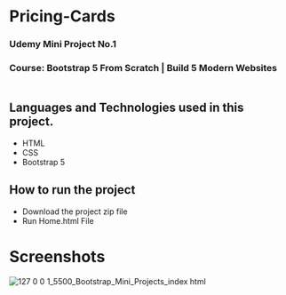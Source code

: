# Pricing-Cards
### Udemy Mini Project No.1
### Course: Bootstrap 5 From Scratch | Build 5 Modern Websites <br> <br>

## Languages and Technologies used in this project.
- HTML
- CSS 
- Bootstrap 5

## How to run the project
- Download the project zip file
- Run Home.html File

# Screenshots
![127 0 0 1_5500_Bootstrap_Mini_Projects_index html](https://github.com/hamza99113/ExpenseBar-App/assets/105864157/39a50986-7a70-4bfa-aea0-e1a187299973)
